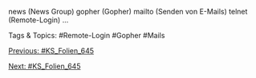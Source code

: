 news (News Group)
gopher (Gopher)
mailto (Senden von E-Mails)
telnet (Remote-Login)
...

   Tags & Topics:
   #Remote-Login
   #Gopher
   #Mails

[Previous: #KS_Folien_645](KS_Folien_645.md)

[Next: #KS_Folien_645](KS_Folien_645.md)